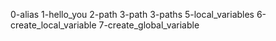 0-alias
1-hello_you
2-path
3-path
3-paths
5-local_variables
6-create_local_variable
7-create_global_variable
